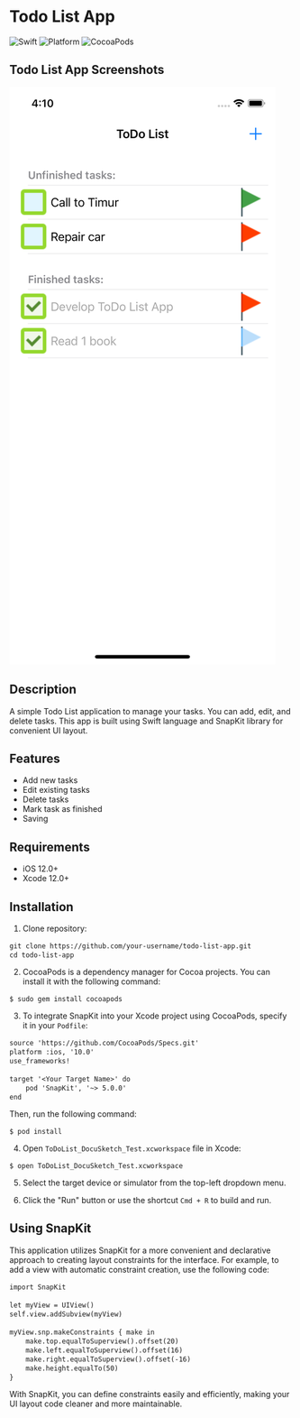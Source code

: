 # Todo List App

![Swift](https://img.shields.io/badge/Swift-5.0-orange.svg)
![Platform](https://img.shields.io/badge/platform-iOS-lightgrey.svg)
![CocoaPods](https://img.shields.io/cocoapods/v/SnapKit.svg)

## Todo List App Screenshots

![Todo List App Screenshot](https://github.com/matsa007/ToDoList_DocuSketch_Test/blob/main/readme_screenshots/1.png)


## Description

A simple Todo List application to manage your tasks. You can add, edit, and delete tasks. This app is built using Swift language and SnapKit library for convenient UI layout.

## Features

- Add new tasks
- Edit existing tasks
- Delete tasks
- Mark task as finished
- Saving

## Requirements

- iOS 12.0+
- Xcode 12.0+


## Installation

1. Clone repository:
```
git clone https://github.com/your-username/todo-list-app.git
cd todo-list-app
```
2. CocoaPods is a dependency manager for Cocoa projects. You can install it with the following command:
```
$ sudo gem install cocoapods

```
3. To integrate SnapKit into your Xcode project using CocoaPods, specify it in your `Podfile`:
```
source 'https://github.com/CocoaPods/Specs.git'
platform :ios, '10.0'
use_frameworks!

target '<Your Target Name>' do
    pod 'SnapKit', '~> 5.0.0'
end
```
Then, run the following command:
```
$ pod install
```
4. Open `ToDoList_DocuSketch_Test.xcworkspace` file in Xcode:
```
$ open ToDoList_DocuSketch_Test.xcworkspace
```
5. Select the target device or simulator from the top-left dropdown menu.

6. Click the "Run" button or use the shortcut `Cmd + R` to build and run.

## Using SnapKit

This application utilizes SnapKit for a more convenient and declarative approach to creating layout constraints for the interface. For example, to add a view with automatic constraint creation, use the following code:
```
import SnapKit

let myView = UIView()
self.view.addSubview(myView)

myView.snp.makeConstraints { make in
    make.top.equalToSuperview().offset(20)
    make.left.equalToSuperview().offset(16)
    make.right.equalToSuperview().offset(-16)
    make.height.equalTo(50)
}
```
With SnapKit, you can define constraints easily and efficiently, making your UI layout code cleaner and more maintainable.
